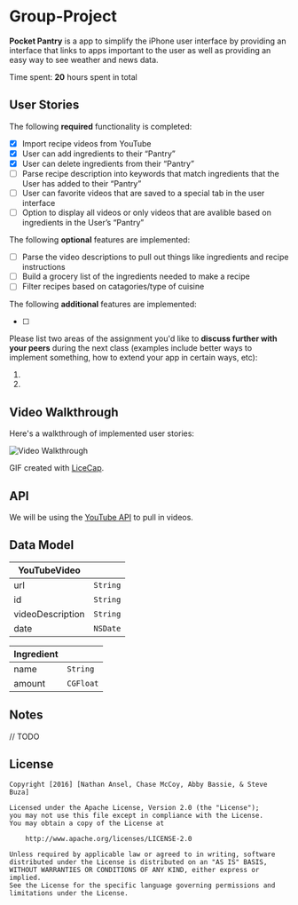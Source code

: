 # Group-Project

**Pocket Pantry** is a app to simplify the iPhone user interface by providing an interface that links to apps important to the user as well as providing an easy way to see weather and news data.

Time spent: **20** hours spent in total

## User Stories

The following **required** functionality is completed:

- [x] Import recipe videos from YouTube
- [x] User can add ingredients to their “Pantry”
- [x] User can delete ingredients from their “Pantry”
- [ ] Parse recipe description into keywords that match ingredients that the User has added to their “Pantry”
- [ ] User can favorite videos that are saved to a special tab in the user interface
- [ ] Option to display all videos or only videos that are avalible based on ingredients in the User’s “Pantry”

The following **optional** features are implemented:

- [ ] Parse the video descriptions to pull out things like ingredients and recipe instructions
- [ ] Build a grocery list of the ingredients needed to make a recipe
- [ ] Filter recipes based on catagories/type of cuisine

The following **additional** features are implemented:

- [ ] 

Please list two areas of the assignment you'd like to **discuss further with your peers** during the next class (examples include better ways to implement something, how to extend your app in certain ways, etc):

1. 
2. 

## Video Walkthrough 

Here's a walkthrough of implemented user stories:

<img src='http://i.imgur.com/link/to/your/gif/file.gif' title='Video Walkthrough' width='' alt='Video Walkthrough' />

GIF created with [LiceCap](http://www.cockos.com/licecap/).

## API

We will be using the [YouTube API](https://developers.google.com/youtube/v3/guides/ios_youtube_helper) to pull in videos.

## Data Model

| YouTubeVideo | |
| --- | --- |
| url | `String` |
| id | `String` |
| videoDescription | `String` |
| date | `NSDate` |

| Ingredient | |
| --- | --- |
| name | `String` |
| amount | `CGFloat` |


## Notes

// TODO

## License

    Copyright [2016] [Nathan Ansel, Chase McCoy, Abby Bassie, & Steve Buza]

    Licensed under the Apache License, Version 2.0 (the "License");
    you may not use this file except in compliance with the License.
    You may obtain a copy of the License at

        http://www.apache.org/licenses/LICENSE-2.0

    Unless required by applicable law or agreed to in writing, software
    distributed under the License is distributed on an "AS IS" BASIS,
    WITHOUT WARRANTIES OR CONDITIONS OF ANY KIND, either express or implied.
    See the License for the specific language governing permissions and
    limitations under the License.